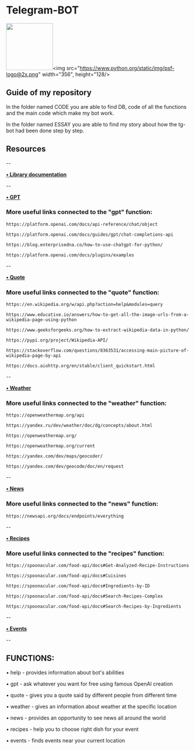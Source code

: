 # Telegram-BOT

<img src="https://raw.githubusercontent.com/python-telegram-bot/logos/master/logo/png/ptb-logo_240.png" width="128"/><img src="https://www.python.org/static/img/psf-logo@2x.png" width="356", height="128/>



## Guide of my repository

In the folder named CODE you are able to find DB, code of all the functions and the main code which make my bot work.

In the folder named ESSAY you are able to find my story about how the tg-bot had been done step by step.


## Resources

--

**[• Library documentation](https://docs.python-telegram-bot.org/en/v20.6/)**

--

**[• GPT](https://platform.openai.com/docs/guides/gpt)**

### More useful links connected to the "gpt" function:

    https://platform.openai.com/docs/api-reference/chat/object 

    https://platform.openai.com/docs/guides/gpt/chat-completions-api 

    https://blog.enterprisedna.co/how-to-use-chatgpt-for-python/ 

    https://platform.openai.com/docs/plugins/examples 

--

**[• Quote](https://favqs.com/api )**

### More useful links connected to the "quote" function:

    https://en.wikipedia.org/w/api.php?action=help&modules=query 

    https://www.educative.io/answers/how-to-get-all-the-image-urls-from-a-wikipedia-page-using-python 

    https://www.geeksforgeeks.org/how-to-extract-wikipedia-data-in-python/ 

    https://pypi.org/project/Wikipedia-API/ 

    https://stackoverflow.com/questions/8363531/accessing-main-picture-of-wikipedia-page-by-api 

    https://docs.aiohttp.org/en/stable/client_quickstart.html 

--

**[• Weather](https://openweathermap.org/api)**

### More useful links connected to the "weather" function:

    https://openweathermap.org/api

    https://yandex.ru/dev/weather/doc/dg/concepts/about.html
    
    https://openweathermap.org/
    
    https://openweathermap.org/current
    
    https://yandex.com/dev/maps/geocoder/
    
    https://yandex.com/dev/geocode/doc/en/request

--

**[• News](https://newsapi.org)**

### More useful links connected to the "news" function:

    https://newsapi.org/docs/endpoints/everything

--

**[• Recipes](https://spoonacular.com/food-api)**

### More useful links connected to the "recipes" function:

    https://spoonacular.com/food-api/docs#Get-Analyzed-Recipe-Instructions

    https://spoonacular.com/food-api/docs#Cuisines

    https://spoonacular.com/food-api/docs#Ingredients-by-ID

    https://spoonacular.com/food-api/docs#Search-Recipes-Complex

    https://spoonacular.com/food-api/docs#Search-Recipes-by-Ingredients

--

**[• Events](https://serpapi.com/google-events-api)**

--


## FUNCTIONS:


• help - provides information about bot's abilities

• gpt - ask whatever you want for free using famous OpenAI creation

• quote - gives you a quote said by different people from different time

• weather - gives an information about weather at the specific location

• news - provides an opportunity to see news all around the world

• recipes - help you to choose right dish for your event

• events - finds events near your current location